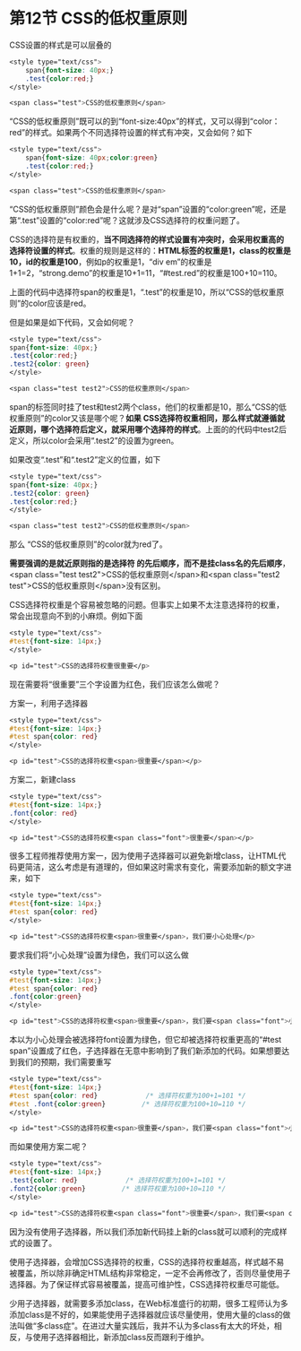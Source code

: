# 第12节 CSS的低权重原则

CSS设置的样式是可以层叠的

```css
<style type="text/css">
    span{font-size: 40px;}
    .test{color:red;}
</style>

<span class="test">CSS的低权重原则</span>
```

“CSS的低权重原则”既可以的到“font-size:40px”的样式，又可以得到“color： red”的样式。如果两个不同选择符设置的样式有冲突，又会如何？如下

```css
<style type="text/css">
    span{font-size: 40px;color:green}
    .test{color:red;}
</style>

<span class="test">CSS的低权重原则</span>
```

“CSS的低权重原则”颜色会是什么呢？是对“span”设置的“color:green”呢，还是第“.test”设置的“color:red”呢？这就涉及CSS选择符的权重问题了。

CSS的选择符是有权重的，**当不同选择符的样式设置有冲突时，会采用权重高的选择符设置的样式**。权重的规则是这样的：**HTML标签的权重是1，class的权重是10，id的权重是100**，例如p的权重是1，“div em”的权重是1+1=2，“strong.demo”的权重是10+1=11，“\#test.red”的权重是100+10=110。

上面的代码中选择符span的权重是1，“.test”的权重是10，所以“CSS的低权重原则”的color应该是red。

但是如果是如下代码，又会如何呢？

```css
<style type="text/css">
span{font-size: 40px;}
.test{color:red;}
.test2{color: green}
</style>

<span class="test test2">CSS的低权重原则</span>
```

span的标签同时挂了test和test2两个class，他们的权重都是10，那么“CSS的低权重原则”的color又该是哪个呢？**如果 CSS选择符权重相同，那么样式就遵循就近原则，哪个选择符后定义，就采用哪个选择符的样式**。上面的的代码中test2后定义，所以color会采用“.test2”的设置为green。

如果改变“.test”和“.test2”定义的位置，如下

```css
<style type="text/css">
span{font-size: 40px;}
.test2{color: green}
.test{color:red;}
</style>

<span class="test test2">CSS的低权重原则</span>
```

那么 “CSS的低权重原则”的color就为red了。

**需要强调的是就近原则指的是选择符 的先后顺序，而不是挂class名的先后顺序**，&lt;span class="test test2"&gt;CSS的低权重原则&lt;/span&gt;和&lt;span class="test2 test"&gt;CSS的低权重原则&lt;/span&gt;没有区别。

CSS选择符权重是个容易被忽略的问题。但事实上如果不太注意选择符的权重，常会出现意向不到的小麻烦。例如下面

```css
<style type="text/css">
#test{font-size: 14px;}
</style>

<p id="test">CSS的选择符权重很重要</p>
```

现在需要将“很重要”三个字设置为红色，我们应该怎么做呢？

方案一，利用子选择器

```css
<style type="text/css">
#test{font-size: 14px;}
#test span{color: red}
</style>

<p id="test">CSS的选择符权重<span>很重要</span></p>
```

方案二，新建class

```css
<style type="text/css">
#test{font-size: 14px;}
.font{color: red}
</style>

<p id="test">CSS的选择符权重<span class="font">很重要</span></p>
```

很多工程师推荐使用方案一，因为使用子选择器可以避免新增class，让HTML代码更简洁，这么考虑是有道理的，但如果这时需求有变化，需要添加新的额文字进来，如下

```css
<style type="text/css">
#test{font-size: 14px;}
#test span{color: red}
</style>

<p id="test">CSS的选择符权重<span>很重要</span>，我们要小心处理</p>
```

要求我们将“小心处理”设置为绿色，我们可以这么做

```css
<style type="text/css">
#test{font-size: 14px;}
#test span{color: red}
.font{color:green}
</style>

<p id="test">CSS的选择符权重<span>很重要</span>，我们要<span class="font">小心处理</span></p>
```

本以为小心处理会被选择符font设置为绿色，但它却被选择符权重更高的“\#test span”设置成了红色，子选择器在无意中影响到了我们新添加的代码。如果想要达到我们的预期，我们需要重写

```css
<style type="text/css">
#test{font-size: 14px;}
#test span{color: red}            /* 选择符权重为100+1=101 */
#test .font{color:green}         /* 选择符权重为100+10=110 */
</style>

<p id="test">CSS的选择符权重<span>很重要</span>，我们要<span class="font">小心处理</span></p>
```

而如果使用方案二呢？

```css
<style type="text/css">
#test{font-size: 14px;}
.test{color: red}            /* 选择符权重为100+1=101 */
.font2{color:green}         /* 选择符权重为100+10=110 */
</style>

<p id="test">CSS的选择符权重<span class="font">很重要</span>，我们要<span class="font2">小心处理</span></p>
```

因为没有使用子选择器，所以我们添加新代码挂上新的class就可以顺利的完成样式的设置了。

使用子选择器，会增加CSS选择符的权重，CSS的选择符权重越高，样式越不易被覆盖，所以除非确定HTML结构非常稳定，一定不会再修改了，否则尽量使用子选择器。为了保证样式容易被覆盖，提高可维护性，CSS选择符权重尽可能低。

少用子选择器，就需要多添加class，在Web标准盛行的初期，很多工程师认为多添加class是不好的，如果能使用子选择器就应该尽量使用，使用大量的class的做法叫做“多class症”。在进过大量实践后，我并不认为多class有太大的坏处，相反，与使用子选择器相比，新添加class反而跟利于维护。

